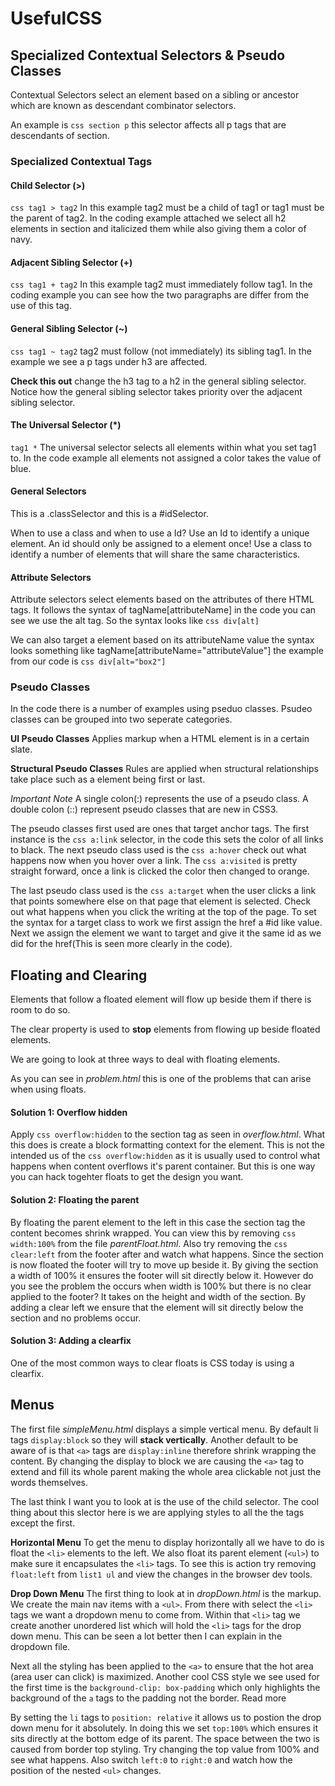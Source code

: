 # UsefulCSS

## Specialized Contextual Selectors & Pseudo Classes

Contextual Selectors select an element based on a sibling or ancestor which are known as descendant combinator selectors.

An example is `css section p` this selector affects all p tags that are descendants of section.

### Specialized Contextual Tags

#### Child Selector (>)

`css tag1 > tag2` In this example tag2 must be a child of tag1 or tag1 must be the parent of tag2. In the coding example attached we select all h2 elements in section and italicized them while also giving them a color of navy.

#### Adjacent Sibling Selector (+)

`css tag1 + tag2` In this example tag2 must immediately follow tag1. In the coding example you can see how the two paragraphs are differ from the use of this tag.

#### General Sibling Selector (~)

`css tag1 ~ tag2` tag2 must follow (not immediately) its sibling tag1. In the example we see a p tags under h3 are affected.

**Check this out** change the h3 tag to a h2 in the general sibling selector. Notice how the general sibling selector takes priority over the adjacent sibling selector.

#### The Universal Selector (\*)

`tag1 *` The universal selector selects all elements within what you set tag1 to. In the code example all elements not assigned a color takes the value of blue.

#### General Selectors

This is a .classSelector and this is a #idSelector.

When to use a class and when to use a Id?
Use an Id to identify a unique element. An id should only be assigned to a element once! Use a class to identify a number of elements that will share the same characteristics.

#### Attribute Selectors

Attribute selectors select elements based on the attributes of there HTML tags. It follows the syntax of tagName[attributeName] in the code you can see we use the alt tag. So the syntax looks like `css div[alt]`

We can also target a element based on its attributeName value the syntax looks something like tagName[attributeName="attributeValue"] the example from our code is `css div[alt="box2"]`

### Pseudo Classes

In the code there is a number of examples using pseduo classes. Psudeo classes can be grouped into two seperate categories.

**UI Pseudo Classes** Applies markup when a HTML element is in a certain slate.

**Structural Pseudo Classes** Rules are applied when structural relationships take place such as a element being first or last.

_Important Note_ A single colon(:) represents the use of a pseudo class. A double colon (::) represent pseudo classes that are new in CSS3.

The pseudo classes first used are ones that target anchor tags. The first instance is the `css a:link` selector, in the code this sets the color of all links to black. The next pseudo class used is the `css a:hover` check out what happens now when you hover over a link. The `css a:visited` is pretty straight forward, once a link is clicked the color then changed to orange.

The last pseudo class used is the `css a:target` when the user clicks a link that points somewhere else on that page that element is selected. Check out what happens when you click the writing at the top of the page. To set the syntax for a target class to work we first assign the href a #id like value. Next we assign the element we want to target and give it the same id as we did for the href(This is seen more clearly in the code).

## Floating and Clearing

Elements that follow a floated element will flow up beside them if there is room to do so.

The clear property is used to **stop** elements from flowing up beside floated elements.

We are going to look at three ways to deal with floating elements.

As you can see in _problem.html_ this is one of the problems that can arise when using floats.

#### Solution 1: Overflow hidden

Apply `css overflow:hidden` to the section tag as seen in _overflow.html_. What this does is create a block formatting context for the element. This is not the intended us of the `css overflow:hidden` as it is usually used to control what happens when content overflows it's parent container. But this is one way you can hack togehter floats to get the design you want.

#### Solution 2: Floating the parent

By floating the parent element to the left in this case the section tag the content becomes shrink wrapped. You can view this by removing `css width:100%` from the file _parentFloat.html_. Also try removing the `css clear:left` from the footer after and watch what happens. Since the section is now floated the footer will try to move up beside it. By giving the section a width of 100% it ensures the footer will sit directly below it. However do you see the problem the occurs when width is 100% but there is no clear applied to the footer? It takes on the height and width of the section. By adding a clear left we ensure that the element will sit directly below the section and no problems occur.

#### Solution 3: Adding a clearfix

One of the most common ways to clear floats is CSS today is using a clearfix.

## Menus

The first file _simpleMenu.html_ displays a simple vertical menu. By default li tags `display:block` so they will **stack vertically**. Another default to be aware of is that `<a>` tags are `display:inline` therefore shrink wrapping the content. By changing the display to block we are causing the `<a>` tag to extend and fill its whole parent making the whole area clickable not just the words themselves.

The last think I want you to look at is the use of the child selector. The cool thing about this slector here is we are applying styles to all the the <a> tags except the first.

**Horizontal Menu** To get the menu to display horizontally all we have to do is float the `<li>` elements to the left. We also float its parent element (`<ul>`) to make sure it encapsulates the `<li>` tags. To see this is action try removing `float:left` from `list1 ul` and view the changes in the browser dev tools.

**Drop Down Menu**
The first thing to look at in _dropDown.html_ is the markup. We create the main nav items with a `<ul>`. From there with select the `<li>` tags we want a dropdown menu to come from. Within that `<li>` tag we create another unordered list which will hold the `<li>` tags for the drop down menu. This can be seen a lot better then I can explain in the dropdown file.

Next all the styling has been applied to the `<a>` to ensure that the hot area (area user can click) is maximized. Another cool CSS style we see used for the first time is the `background-clip: box-padding` which only highlights the background of the `a` tags to the padding not the border. Read more

By setting the `li` tags to `position: relative` it allows us to postion the drop down menu for it absolutely. In doing this we set `top:100%` which ensures it sits directly at the bottom edge of its parent. The space between the two is caused from border top styling. Try changing the top value from 100% and see what happens. Also switch `left:0` to `right:0` and watch how the position of the nested `<ul>` changes.
